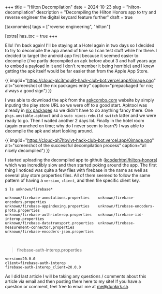 +++
title = "Hilton Decompilation"
date = 2024-10-23
slug = "hilton-decompilation"
description = "Decompiling the Hilton Honors app to try and reverse engineer the digital keycard feature further"
draft = true

[taxonomies]
tags = ["reverse engineering", "hilton"]

[extra]
has_toc = true
+++

Ello! I'm back again! I'll be staying at a Hotel again in two days so I decided to try to decompile the app ahead of time so I can test stuff while I'm there. I decided to target the android app first because it seemed easier to decompile (i've partly decompiled an apk before about 3 and half years ago to embed a payload in it and I don't remember it being horrible) and I knew getting the apk itself would be far easier than from the Apple App Store.

<!-- more -->

{{ img(id="https://cloud-glc3mgu9t-hack-club-bot.vercel.app/0image.png" alt="screenshot of the nix packages entry" caption="prepackaged for nix; always a good sign") }}

I was able to download the apk from the [apkcombo.com](https://apkcombo.com/downloader/#package=com.hilton.android.hhonors) website by simply inputing the play store URL so we were off to a good start. Apktool was already in [nix packages](https://search.nixos.org/packages?channel=unstable&from=0&size=50&sort=relevance&type=packages&query=apktool) so we didn't have to do anything fancy there. One `pkgs.unstable.apktool` and a `sudo nixos-rebuild switch` latter and we were ready to go. Then I waited another 2 days lol. Finally in the hotel room (again crunched on time; why do I never seem to learn?) I was able to decompile the apk and start looking around.

{{ img(id="https://cloud-qh7hbvivt-hack-club-bot.vercel.app/0image.png" alt="screenshot of the successful decompilation process" caption="all nicely decompiled") }}

I started uploading the decompiled app to github ([kcoderhtml/hilton-honors](https://github.com/kcoderhtml/hilton-honors)) which was incredibly slow and then started poking around the app. The first thing I noticed was quite a few files with firebase in the name as well as several play store properties files. All of them seemed to follow the same pattern of having a `version`, `client`, and then file specific client key.

```text
$ ls unknown/firebase*

unknown/firebase-annotations.properties    unknown/firebase-encoders.properties
unknown/firebase-appindexing.properties    unknown/firebase-encoders-proto.properties
unknown/firebase-auth-interop.properties   unknown/firebase-iid-interop.properties
unknown/firebase-datatransport.properties  unknown/firebase-measurement-connector.properties
unknown/firebase-encoders-json.properties
```

</br>

> firebase-auth-interop.properties
```
version=20.0.0
client=firebase-auth-interop
firebase-auth-interop_client=20.0.0
```



As I did last article I will be taking any questions / comments about this article via email and then posting them here to my site! If you have a question or comment, feel free to email me at [me@dunkirk.sh](mailto://me@dunkirk.sh).
